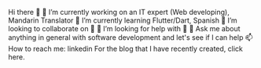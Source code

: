 Hi there 👋
🔭 I’m currently working on an IT expert (Web developing), Mandarin Translator
🌱 I’m currently learning Flutter/Dart, Spanish
👯 I’m looking to collaborate on 🤔
🤔 I’m looking for help with 🤔
💬 Ask me about anything in general with software development and let's see if I can help
📫 How to reach me: linkedin
For the blog that I have recently created, click here.
<!---
arafat4/arafat4 is a ✨ special ✨ repository because its `README.md` (this file) appears on your GitHub profile.
You can click the Preview link to take a look at your changes.
--->
